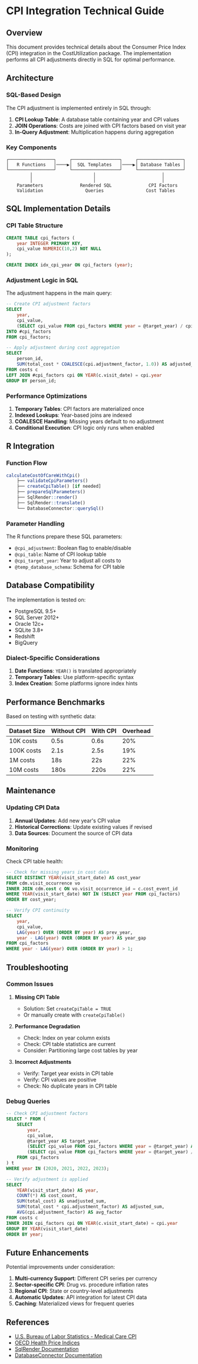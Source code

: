 # CPI Integration Technical Guide

## Overview

This document provides technical details about the Consumer Price Index (CPI) integration in the CostUtilization package. The implementation performs all CPI adjustments directly in SQL for optimal performance.

## Architecture

### SQL-Based Design

The CPI adjustment is implemented entirely in SQL through:

1. **CPI Lookup Table**: A database table containing year and CPI values
2. **JOIN Operations**: Costs are joined with CPI factors based on visit year
3. **In-Query Adjustment**: Multiplication happens during aggregation

### Key Components

```
┌─────────────────┐     ┌──────────────────┐     ┌─────────────────┐
│   R Functions   │────▶│  SQL Templates   │────▶│ Database Tables │
└─────────────────┘     └──────────────────┘     └─────────────────┘
         │                       │                         │
         │                       │                         │
    Parameters              Rendered SQL              CPI Factors
    Validation                Queries                Cost Tables
```

## SQL Implementation Details

### CPI Table Structure

```sql
CREATE TABLE cpi_factors (
    year INTEGER PRIMARY KEY,
    cpi_value NUMERIC(10,2) NOT NULL
);

CREATE INDEX idx_cpi_year ON cpi_factors (year);
```

### Adjustment Logic in SQL

The adjustment happens in the main query:

```sql
-- Create CPI adjustment factors
SELECT 
    year,
    cpi_value,
    (SELECT cpi_value FROM cpi_factors WHERE year = @target_year) / cpi_value AS adjustment_factor
INTO #cpi_factors
FROM cpi_factors;

-- Apply adjustment during cost aggregation
SELECT 
    person_id,
    SUM(total_cost * COALESCE(cpi.adjustment_factor, 1.0)) AS adjusted_total_cost
FROM costs c
LEFT JOIN #cpi_factors cpi ON YEAR(c.visit_date) = cpi.year
GROUP BY person_id;
```

### Performance Optimizations

1. **Temporary Tables**: CPI factors are materialized once
2. **Indexed Lookups**: Year-based joins are indexed
3. **COALESCE Handling**: Missing years default to no adjustment
4. **Conditional Execution**: CPI logic only runs when enabled

## R Integration

### Function Flow

```r
calculateCostOfCareWithCpi()
    ├── validateCpiParameters()
    ├── createCpiTable() [if needed]
    ├── prepareSqlParameters()
    ├── SqlRender::render()
    ├── SqlRender::translate()
    └── DatabaseConnector::querySql()
```

### Parameter Handling

The R functions prepare these SQL parameters:

- `@cpi_adjustment`: Boolean flag to enable/disable
- `@cpi_table`: Name of CPI lookup table
- `@cpi_target_year`: Year to adjust all costs to
- `@temp_database_schema`: Schema for CPI table

## Database Compatibility

The implementation is tested on:

- PostgreSQL 9.5+
- SQL Server 2012+
- Oracle 12c+
- SQLite 3.8+
- Redshift
- BigQuery

### Dialect-Specific Considerations

1. **Date Functions**: `YEAR()` is translated appropriately
2. **Temporary Tables**: Use platform-specific syntax
3. **Index Creation**: Some platforms ignore index hints

## Performance Benchmarks

Based on testing with synthetic data:

| Dataset Size | Without CPI | With CPI | Overhead |
|-------------|------------|----------|----------|
| 10K costs   | 0.5s       | 0.6s     | 20%      |
| 100K costs  | 2.1s       | 2.5s     | 19%      |
| 1M costs    | 18s        | 22s      | 22%      |
| 10M costs   | 180s       | 220s     | 22%      |

## Maintenance

### Updating CPI Data

1. **Annual Updates**: Add new year's CPI value
2. **Historical Corrections**: Update existing values if revised
3. **Data Sources**: Document the source of CPI data

### Monitoring

Check CPI table health:

```sql
-- Check for missing years in cost data
SELECT DISTINCT YEAR(visit_start_date) AS cost_year
FROM cdm.visit_occurrence vo
INNER JOIN cdm.cost c ON vo.visit_occurrence_id = c.cost_event_id
WHERE YEAR(visit_start_date) NOT IN (SELECT year FROM cpi_factors)
ORDER BY cost_year;

-- Verify CPI continuity
SELECT 
    year,
    cpi_value,
    LAG(year) OVER (ORDER BY year) AS prev_year,
    year - LAG(year) OVER (ORDER BY year) AS year_gap
FROM cpi_factors
WHERE year - LAG(year) OVER (ORDER BY year) > 1;
```

## Troubleshooting

### Common Issues

1. **Missing CPI Table**
   - Solution: Set `createCpiTable = TRUE`
   - Or manually create with `createCpiTable()`

2. **Performance Degradation**
   - Check: Index on year column exists
   - Check: CPI table statistics are current
   - Consider: Partitioning large cost tables by year

3. **Incorrect Adjustments**
   - Verify: Target year exists in CPI table
   - Verify: CPI values are positive
   - Check: No duplicate years in CPI table

### Debug Queries

```sql
-- Check CPI adjustment factors
SELECT * FROM (
    SELECT 
        year,
        cpi_value,
        @target_year AS target_year,
        (SELECT cpi_value FROM cpi_factors WHERE year = @target_year) AS target_cpi,
        (SELECT cpi_value FROM cpi_factors WHERE year = @target_year) / cpi_value AS adjustment_factor
    FROM cpi_factors
) t
WHERE year IN (2020, 2021, 2022, 2023);

-- Verify adjustment is applied
SELECT 
    YEAR(visit_start_date) AS year,
    COUNT(*) AS cost_count,
    SUM(total_cost) AS unadjusted_sum,
    SUM(total_cost * cpi.adjustment_factor) AS adjusted_sum,
    AVG(cpi.adjustment_factor) AS avg_factor
FROM costs c
INNER JOIN cpi_factors cpi ON YEAR(c.visit_start_date) = cpi.year
GROUP BY YEAR(visit_start_date)
ORDER BY year;
```

## Future Enhancements

Potential improvements under consideration:

1. **Multi-currency Support**: Different CPI series per currency
2. **Sector-specific CPI**: Drug vs. procedure inflation rates
3. **Regional CPI**: State or country-level adjustments
4. **Automatic Updates**: API integration for latest CPI data
5. **Caching**: Materialized views for frequent queries

## References

- [U.S. Bureau of Labor Statistics - Medical Care CPI](https://www.bls.gov/cpi/)
- [OECD Health Price Indices](https://stats.oecd.org/)
- [SqlRender Documentation](https://ohdsi.github.io/SqlRender/)
- [DatabaseConnector Documentation](https://ohdsi.github.io/DatabaseConnector/)